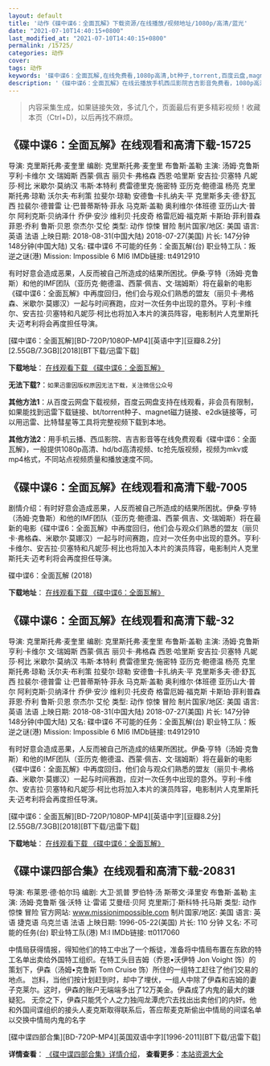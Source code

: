 ```yaml
---
layout: default
title: '动作《碟中谍6：全面瓦解》下载资源/在线播放/视频地址/1080p/高清/蓝光'
date: "2021-07-10T14:40:15+0800"
last_modified_at: "2021-07-10T14:40:15+0800"
permalink: /15725/
categories: 动作
cover:
tags: 动作
keywords: '碟中谍6：全面瓦解,在线免费看,1080p高清,bt种子,torrent,百度云盘,magnet,磁力链,迅雷下载资源'
description: '《碟中谍6：全面瓦解》在线云播放手机西瓜影院吉吉影音免费看，1080p高清bd/hd未删减完整版和tc抢先枪版，mkv/mp4格式，附带bt/torrent种子、magnet/磁力链、百度云盘、网盘资源迅雷下载链接'
---
```


>内容采集生成，如果链接失效，多试几个，页面最后有更多精彩视频！收藏本页（Ctrl+D)，以后再找不麻烦。


## 《碟中谍6：全面瓦解》在线观看和高清下载-15725

导演: 克里斯托弗·麦奎里 编剧: 克里斯托弗·麦奎里 布鲁斯·盖勒 主演: 汤姆·克鲁斯 亨利·卡维尔 文·瑞姆斯 西蒙·佩吉 丽贝卡·弗格森 西恩·哈里斯 安吉拉·贝塞特 凡妮莎·柯比 米歇尔·莫纳汉 韦斯·本特利 费雷德里克·施密特 亚历克·鲍德温 杨亮 克里斯托弗·琼勒 沃尔夫·布利策 拉斐尔·琼勒 安德鲁·卡扎纳夫·平 克里斯多夫·德·舒瓦西 拉裴尔·德普雷 让·巴普蒂斯特·菲永 马克斯·盖勒 奥利维尔·体班德 亚历山大·普尔 阿利克斯·贝纳泽什 乔伊·安沙 维利贝·托皮奇 格雷厄姆·福克斯 卡斯珀·菲利普森 菲恩·乔利 鲁斯·贝恩 奈杰尔·艾伦 类型: 动作 惊悚 冒险 制片国家/地区: 美国 语言: 英语 法语 上映日期: 2018-08-31(中国大陆) 2018-07-27(美国) 片长: 147分钟 148分钟(中国大陆) 又名: 碟中谍6 不可能的任务：全面瓦解(台) 职业特工队：叛逆之谜(港) Mission: Impossible 6 MI6 IMDb链接: tt4912910

有时好意会造成恶果，人反而被自己所造成的结果所困扰。伊桑·亨特（汤姆·克鲁斯）和他的IMF团队（亚历克·鲍德温、西蒙·佩吉、文·瑞姆斯）将在最新的电影《碟中谍6：全面瓦解》中再度回归，他们会与观众们熟悉的盟友（丽贝卡·弗格森、米歇尔·莫娜汉）一起与时间赛跑，应对一次任务中出现的意外。亨利·卡维尔、安吉拉·贝塞特和凡妮莎·柯比也将加入本片的演员阵容，电影制片人克里斯托夫·迈考利将会再度担任导演。


[碟中谍6：全面瓦解][BD-720P/1080P-MP4][英语中字][豆瓣8.2分][2.55GB/7.3GB][2018][BT下载/迅雷下载]

**下载地址**： [在线观看下载 《碟中谍6：全面瓦解》](https://www.btdx8.com/torrent/dzd6qmwj_2018.html) 


**无法下载?**：`如果迅雷因版权原因无法下载，关注微信公众号 `

**其他方法1**：从百度云网盘下载视频，百度云网盘支持在线观看，非会员有限制，如果能找到迅雷下载链接、bt/torrent种子、magnet磁力链接、e2dk链接等，可以用迅雷、比特彗星等工具将完整视频下载到本地。

**其他方法2**：用手机云播、西瓜影院、吉吉影音等在线免费观看《碟中谍6：全面瓦解》，一般提供1080p高清、hd/bd高清视频、tc抢先版视频，视频为mkv或mp4格式，不同站点视频质量和播放速度不同。


## 《碟中谍6：全面瓦解》在线观看和高清下载-7005

剧情介绍：有时好意会造成恶果，人反而被自己所造成的结果所困扰。伊桑·亨特（汤姆·克鲁斯）和他的IMF团队（亚历克·鲍德温、西蒙·佩吉、文·瑞姆斯）将在最新的电影《碟中谍6：全面瓦解》中再度回归，他们会与观众们熟悉的盟友（丽贝卡·弗格森、米歇尔·莫娜汉）一起与时间赛跑，应对一次任务中出现的意外。亨利·卡维尔、安吉拉·贝塞特和凡妮莎·柯比也将加入本片的演员阵容，电影制片人克里斯托夫·迈考利将会再度担任导演。


碟中谍6：全面瓦解 (2018)

**下载地址**： [在线观看下载 《碟中谍6：全面瓦解》](https://www.btbtdy.me/btdy/dy13487.html) 


## 《碟中谍6：全面瓦解》在线观看和高清下载-32

导演: 克里斯托弗·麦奎里 编剧: 克里斯托弗·麦奎里 布鲁斯·盖勒 主演: 汤姆·克鲁斯 亨利·卡维尔 文·瑞姆斯 西蒙·佩吉 丽贝卡·弗格森 西恩·哈里斯 安吉拉·贝塞特 凡妮莎·柯比 米歇尔·莫纳汉 韦斯·本特利 费雷德里克·施密特 亚历克·鲍德温 杨亮 克里斯托弗·琼勒 沃尔夫·布利策 拉斐尔·琼勒 安德鲁·卡扎纳夫·平 克里斯多夫·德·舒瓦西 拉裴尔·德普雷 让·巴普蒂斯特·菲永 马克斯·盖勒 奥利维尔·体班德 亚历山大·普尔 阿利克斯·贝纳泽什 乔伊·安沙 维利贝·托皮奇 格雷厄姆·福克斯 卡斯珀·菲利普森 菲恩·乔利 鲁斯·贝恩 奈杰尔·艾伦 类型: 动作 惊悚 冒险 制片国家/地区: 美国 语言: 英语 法语 上映日期: 2018-08-31(中国大陆) 2018-07-27(美国) 片长: 147分钟 148分钟(中国大陆) 又名: 碟中谍6 不可能的任务：全面瓦解(台) 职业特工队：叛逆之谜(港) Mission: Impossible 6 MI6 IMDb链接: tt4912910

有时好意会造成恶果，人反而被自己所造成的结果所困扰。伊桑·亨特（汤姆·克鲁斯）和他的IMF团队（亚历克·鲍德温、西蒙·佩吉、文·瑞姆斯）将在最新的电影《碟中谍6：全面瓦解》中再度回归，他们会与观众们熟悉的盟友（丽贝卡·弗格森、米歇尔·莫娜汉）一起与时间赛跑，应对一次任务中出现的意外。亨利·卡维尔、安吉拉·贝塞特和凡妮莎·柯比也将加入本片的演员阵容，电影制片人克里斯托夫·迈考利将会再度担任导演。


[碟中谍6：全面瓦解][BD-720P/1080P-MP4][英语中字][豆瓣8.2分][2.55GB/7.3GB][2018][BT下载/迅雷下载]

**下载地址**： [在线观看下载 《碟中谍6：全面瓦解》](https://www.btdx8.com/torrent/dzd6qmwj_2018.html) 


## 《碟中谍四部合集》在线观看和高清下载-20831

导演: 布莱恩·德·帕尔玛 编剧: 大卫·凯普 罗伯特·汤 斯蒂文·泽里安 布鲁斯·盖勒 主演: 汤姆·克鲁斯 强·沃特 让·雷诺 艾曼纽·贝阿 克里斯汀·斯科特·托马斯 类型: 动作 惊悚 冒险 官方网站: www.missionimpossible.com 制片国家/地区: 美国 语言: 英语 捷克语 乌克兰语 法语 上映日期: 1996-05-22(美国) 片长: 110 分钟 又名: 不可能的任务(台) 职业特工队(港) M:I IMDb链接: tt0117060

中情局获得情报，得知他们的特工中出了一个叛徒，准备将中情局布置在东欧的特工名单出卖给外国特工组织。在特工头目吉姆（乔恩•沃伊特 Jon Voight 饰）的策划下，伊森（汤姆•克鲁斯 Tom Cruise 饰）所住的一组特工赶往了他们交易的地点。 岂料，当他们按计划赶到时，却中了埋伏，一组人中除了伊森和吉姆的妻子克莱尔。这时，伊森的账户无端端多出了12万美金。伊森成了内鬼的最大的嫌疑犯。 无奈之下，伊森只能凭个人之力独闯龙潭虎穴去找出出卖他们的内奸。他和外国间谍组织的接头人麦克斯取得联系后，答应帮麦克斯偷出中情局的间谍名单以交换中情局内鬼的名字


[碟中谍四部合集][BD-720P-MP4][英国双语中字][1996-2011][BT下载/迅雷下载]

**详情查看**： [《碟中谍四部合集》详情介绍](/movie/20831/)， **查看更多**：[本站资源大全](/movie/t/all/)


